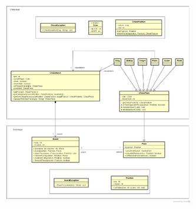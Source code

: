 ![Chess System Design](https://github.com/rxluk/chess-system-java/raw/main/chess-system-design.png)
